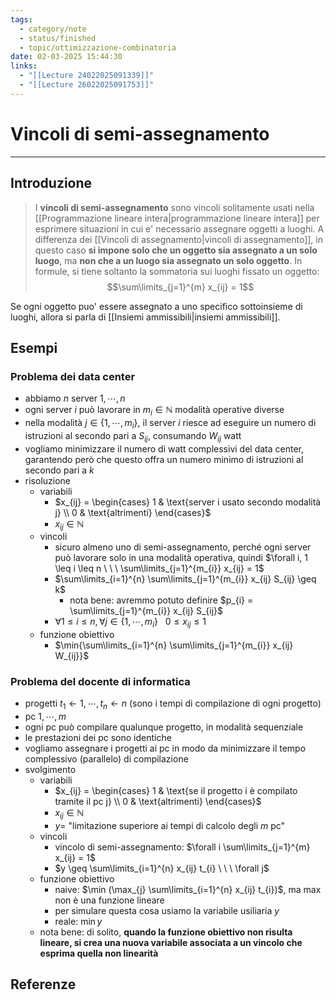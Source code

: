 ```yaml
---
tags:
  - category/note
  - status/finished
  - topic/ottimizzazione-combinatoria
date: 02-03-2025 15:44:30
links:
  - "[[Lecture 24022025091339]]"
  - "[[Lecture 26022025091753]]"
---
```

# Vincoli di semi-assegnamento
---
## Introduzione
> I **vincoli di semi-assegnamento** sono vincoli solitamente usati nella [[Programmazione lineare intera|programmazione lineare intera]] per esprimere situazioni in cui e' necessario assegnare oggetti a luoghi. A differenza dei [[Vincoli di assegnamento|vincoli di assegnamento]], in questo caso **si impone solo che un oggetto sia assegnato a un solo luogo**, ma **non che a un luogo sia assegnato un solo oggetto**.
> In formule, si tiene soltanto la sommatoria sui luoghi fissato un oggetto:
> $$\sum\limits_{j=1}^{m} x_{ij} = 1$$

Se ogni oggetto puo' essere assegnato a uno specifico sottoinsieme di luoghi, allora si parla di [[Insiemi ammissibili|insiemi ammissibili]].

## Esempi
### Problema dei data center
- abbiamo $n$ server $1, \cdots, n$
- ogni server $i$ può lavorare in $m_{i} \in \mathbb{N}$ modalità operative diverse
- nella modalità $j \in \{1, \cdots, m_{i}\}$, il server $i$ riesce ad eseguire un numero di istruzioni al secondo pari a $S_{ij}$, consumando $W_{ij}$ watt
- vogliamo minimizzare il numero di watt complessivi del data center, garantendo però che questo offra un numero minimo di istruzioni al secondo pari a $k$
- risoluzione
	- variabili
		- $x_{ij} = \begin{cases} 1 & \text{server i usato secondo modalità j} \\ 0 & \text{altrimenti} \end{cases}$
		- $x_{ij} \in \mathbb{N}$
	- vincoli
		- sicuro almeno uno di semi-assegnamento, perché ogni server può lavorare solo in una modalità operativa, quindi $\forall i,  1 \leq i \leq n \ \ \ \sum\limits_{j=1}^{m_{i}} x_{ij} = 1$
		- $\sum\limits_{i=1}^{n} \sum\limits_{j=1}^{m_{i}} x_{ij} S_{ij} \geq k$
			- nota bene: avremmo potuto definire $p_{i} = \sum\limits_{j=1}^{m_{i}} x_{ij} S_{ij}$
		- $\forall 1 \leq i \leq n, \forall j \in \{1, \cdots, m_{i}\} \ \ \ 0 \leq x_{ij} \leq 1$
	- funzione obiettivo
		- $\min{\sum\limits_{i=1}^{n} \sum\limits_{j=1}^{m_{i}} x_{ij} W_{ij}}$

### Problema del docente di informatica
- progetti $t_{1} \leftarrow 1, \cdots, t_{n} \leftarrow n$ (sono i tempi di compilazione di ogni progetto)
- pc $1, \cdots, m$
- ogni pc può compilare qualunque progetto, in modalità sequenziale
- le prestazioni dei pc sono identiche
- vogliamo assegnare i progetti ai pc in modo da minimizzare il tempo complessivo (parallelo) di compilazione
- svolgimento
	- variabili
		- $x_{ij} = \begin{cases} 1 & \text{se il progetto i è compilato tramite il pc j} \\ 0 & \text{altrimenti} \end{cases}$
		- $x_{ij} \in \mathbb{N}$
		- $y =$ "limitazione superiore ai tempi di calcolo degli $m$ pc"
	- vincoli
		- vincolo di semi-assegnamento: $\forall i \sum\limits_{j=1}^{m} x_{ij} = 1$
		- $y \geq \sum\limits_{i=1}^{n} x_{ij} t_{i} \ \ \ \forall j$
	- funzione obiettivo
		- naive: $\min (\max_{j} \sum\limits_{i=1}^{n} x_{ij} t_{i})$, ma $\max$ non è una funzione lineare
		- per simulare questa cosa usiamo la variabile usiliaria $y$
		- reale: $\min y$
	- nota bene: di solito, **quando la funzione obiettivo non risulta lineare, si crea una nuova variabile associata a un vincolo che esprima quella non linearità**

## Referenze
